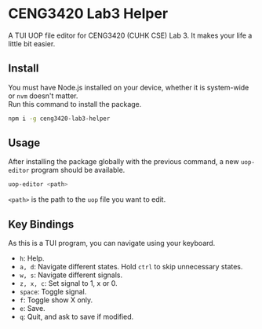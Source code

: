 # CENG3420 Lab3 Helper
A TUI UOP file editor for CENG3420 (CUHK CSE) Lab 3. It makes your life a little bit easier.

## Install
You must have Node.js installed on your device, whether it is system-wide or `nvm` doesn't matter.  
Run this command to install the package.
```bash
npm i -g ceng3420-lab3-helper
```

## Usage
After installing the package globally with the previous command, a new `uop-editor` program should be available.
```bash
uop-editor <path>
```
`<path>` is the path to the `uop` file you want to edit.

## Key Bindings
As this is a TUI program, you can navigate using your keyboard.
- `h`: Help.
- `a, d`: Navigate different states. Hold `ctrl` to skip unnecessary states.
- `w, s`: Navigate different signals.
- `z, x, c`: Set signal to 1, x or 0.
- `space`: Toggle signal.
- `f`: Toggle show X only.
- `e`: Save.
- `q`: Quit, and ask to save if modified.